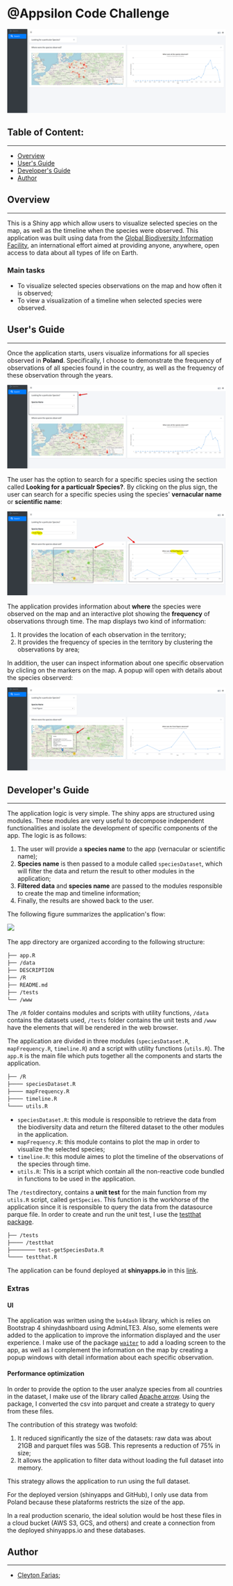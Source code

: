 # @Appsilon Code Challenge

![Figure 1: ](www/screen0.png)


## Table of Content:
---
- [Overview](#overview)
- [User's Guide](#user-guide)
- [Developer's Guide](#developer-guide)
- [Author](#author)

## Overview <a name="overview"></a>
---

This is a Shiny app which allow users to visualize selected species on the map, as well as the timeline when the species were observed. This application was built using data from the [Global Biodiversity Information Facility](https://www.gbif.org/occurrence/search?dataset_key=8a863029-f435-446a-821e-275f4f641165), an international effort aimed at providing anyone, anywhere, open access to data about all types of life on Earth.

### Main tasks
        
- To visualize selected species observations on the map and how often it is observed;
- To view a visualization of a timeline when selected species were observed.	

## User's Guide <a name="user-guide"> </a>
---

Once the application starts, users visualize informations for all species observed in **Poland**. Specifically, I choose to demonstrate the frequency of observations of all species found in the country, as well as the frequency of these observation through the years. 

![Figure 2: ](www/screen1.png)

The user has the option to search for a specific species using the section called **Looking for a particualr Species?**. By clicking on the plus sign, the user can search for a specific species using the species' **vernacular name** or **scientific name**:

![Figure 3: ](www/screen2.png)

The application provides information about **where** the species were observed on the map and an interactive plot showing the **frequency** of observations through time. 
The map displays two kind of information:

1. It provides the location of each observation in the territory;
2. It provides the frequency of species in the territory by clustering the observations by area;

In addition, the user can inspect information about one specific observation by clicling on the markers on the map. A popup will open with details about the species observerd:

![Figure 4: ](www/screen3.png)



## Developer's Guide  <a name="developer-guide"> </a>
---

The application logic is very simple. The shiny apps are structured using modules. These modules are very useful to decompose independent functionalities and isolate the development of specific components of the app. The logic is as follows:

1. The user will provide a **species name** to the app (vernacular or scientific name);
2. **Species name** is then passed to a module called `speciesDataset`, which will filter the data and return the result to other modules in the application;
3. **Filtered data** and **species name** are passed to the modules responsible to create the map and timeline information;
4. Finally, the results are showed back to the user.

The following figure summarizes the application's flow:

[![](https://mermaid.ink/img/eyJjb2RlIjoiZ3JhcGggVEJcbkFbVXNlcl0gLS0-fHNwZWNpZXMgbmFtZXwgQihzcGVjaWVzRGF0YXNldCBtb2R1bGUpXG5CIC0tPiAgQyhtYXBGcmVxdWVuY3kgbW9kdWxlKVxuQiAtLT4gIEQodGltZWxpbmUgbW9kdWxlKVxuQyAtLT4gRShpbmZvcm1hdGlvbiBtYXApXG5EIC0tPiBGKHRpbWVsaW5lIHBsb3QpXG5cblxuIiwibWVybWFpZCI6eyJ0aGVtZSI6ImRlZmF1bHQifSwidXBkYXRlRWRpdG9yIjpmYWxzZX0)](https://mermaid-js.github.io/docs/mermaid-live-editor-beta/#/edit/eyJjb2RlIjoiZ3JhcGggVEJcbkFbVXNlcl0gLS0-fHNwZWNpZXMgbmFtZXwgQihzcGVjaWVzRGF0YXNldCBtb2R1bGUpXG5CIC0tPiAgQyhtYXBGcmVxdWVuY3kgbW9kdWxlKVxuQiAtLT4gIEQodGltZWxpbmUgbW9kdWxlKVxuQyAtLT4gRShpbmZvcm1hdGlvbiBtYXApXG5EIC0tPiBGKHRpbWVsaW5lIHBsb3QpXG5cblxuIiwibWVybWFpZCI6eyJ0aGVtZSI6ImRlZmF1bHQifSwidXBkYXRlRWRpdG9yIjpmYWxzZX0)

The app directory are organized according to the following structure:

```sh
├── app.R
├── /data
├── DESCRIPTION
├── /R
├── README.md
├── /tests
└── /www
```

The `/R` folder contains modules and scripts with utility functions, `/data` contains the datasets used, `/tests` folder contains the unit tests and `/www` have the elements that will be rendered in the web browser. 

The application are divided in three modules (`speciesDataset.R`, `mapFrequency.R`, `timeline.R`) and a script with utility functions (`utils.R`). The `app.R` is the main file which puts together all the components and starts the application. 

```sh
├── /R
├──── speciesDataset.R
├──── mapFrequency.R
├──── timeline.R
└──── utils.R
```

- `speciesDataset.R`: this module is responsible to retrieve the data from the biodiversity data and return the filtered dataset to the other modules in the application. 
- `mapFrequency.R`: this module contains to plot the map in order to visualize the selected species; 
- `timeline.R`: this module aimes to plot the timeline of the observations of the species through time. 
- `utils.R`: This is a script which contain all the non-reactive code bundled in functions to be used in the application. 

The `/test`directory, contains a **unit test** for the main function from my `utils.R` script, called `getSpecies`. This function is the workhorse of the application since it is responsible to query the data from the datasource parque file. In order to create and run the unit test, I use the [testthat package](https://testthat.r-lib.org/). 

```sh
├── /tests
├──── /testthat
├──────── test-getSpeciesData.R
└──── testthat.R
```


The application can be found deployed at **shinyapps.io** in this [link](https://cleytonfarias.shinyapps.io/AppsilonCodeChallenge/).


### Extras

#### UI

The application was written using the `bs4dash` library, which is relies on Bootstrap 4 shinydashboard using AdminLTE3. Also, some elements were added to the application to improve the information displayed and the user experience. I make use of the package [`waiter`](https://waiter.john-coene.com/#/) to add a loading screen to the app, as well as I complement the information on the map by creating a popup windows with detail information about each specific observation.


#### Performance optimization

In order to provide the option to the user analyze species from all countries in the dataset, I make use of the library called [Apache arrow](https://arrow.apache.org/docs/r/index.html). Using the package, I converted the csv into parquet and create a strategy to query from these files.

The contribution of this strategy was twofold:

1. It reduced significantly the size of the datasets: raw data was about 21GB and parquet files was 5GB. This represents a reduction of 75% in size;
2. It allows the application to filter data without loading the full dataset into memory.

This strategy allows the application to run using the full dataset.

For the deployed version (shinyapps and GitHub), I only use data from Poland because these plataforms restricts the size of the app.  

In a real production scenario, the ideal solution would be host these files  in a cloud bucket (AWS S3, GCS, and others) and create a connection from the deployed shinyapps.io and these databases. 



## Author  <a name="author"></a>
---

- [Cleyton Farias](mailto:cleytonfarias@outlook.com "e-mail");


